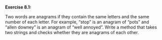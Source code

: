 **Exercise 8.1:**


Two words are anagrams if they contain the same letters and the same number of each letter.
For example, “stop” is an anagram of “pots” and “allen downey” is an anagram of “well annoyed”.
Write a method that takes two strings and checks whether they are anagrams of each other.